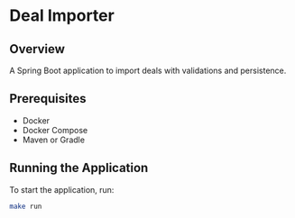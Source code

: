 # Deal Importer

## Overview
A Spring Boot application to import deals with validations and persistence.

## Prerequisites
- Docker
- Docker Compose
- Maven or Gradle

## Running the Application
To start the application, run:
```sh
make run
